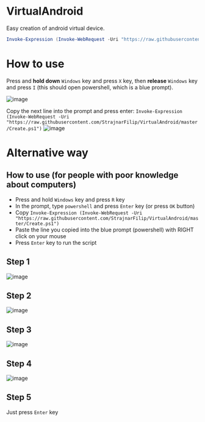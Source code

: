 # VirtualAndroid
Easy creation of android virtual device.

```ps1
Invoke-Expression (Invoke-WebRequest -Uri "https://raw.githubusercontent.com/StrajnarFilip/VirtualAndroid/master/Create.ps1")
```

# How to use
Press and **hold down** `Windows` key and press `X` key, then **release** `Windows` key and press `I` (this should open powershell, which is a blue prompt).

![image](https://user-images.githubusercontent.com/46705237/153288060-96da9e48-4b85-4d94-b6e9-e26cdeecc79c.png)

Copy the next line into the prompt and press enter:
`Invoke-Expression (Invoke-WebRequest -Uri "https://raw.githubusercontent.com/StrajnarFilip/VirtualAndroid/master/Create.ps1")`
![image](https://user-images.githubusercontent.com/46705237/153288246-7d04a239-e50e-433e-8262-cb872b9dd883.png)


# Alternative way

## How to use (for people with poor knowledge about computers)

- Press and hold `Windows` key and press `R` key
- In the prompt, type `powershell` and press `Enter` key (or press `OK` button)
- Copy `Invoke-Expression (Invoke-WebRequest -Uri "https://raw.githubusercontent.com/StrajnarFilip/VirtualAndroid/master/Create.ps1")`
- Paste the line you copied into the blue prompt (powershell) with RIGHT click on your mouse
- Press `Enter` key to run the script


## Step 1
![image](https://user-images.githubusercontent.com/46705237/153286846-61941268-4fc0-47e3-bc45-c9f670726647.png)

## Step 2
![image](https://user-images.githubusercontent.com/46705237/153286888-6b685f1a-d3f8-4479-ac3d-3b59e79fe39b.png)

## Step 3
![image](https://user-images.githubusercontent.com/46705237/153287027-a54b794b-bc7a-4a8c-868b-fee44fd3a556.png)

## Step 4
![image](https://user-images.githubusercontent.com/46705237/153287108-70467c31-7005-4777-a4c8-8aee196d46b5.png)

## Step 5
Just press `Enter` key
